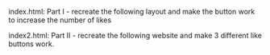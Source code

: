 index.html: Part I - recreate the following layout and make the button work to increase the number of likes

index2.html: Part II - recreate the following website and make 3 different like buttons work.